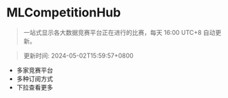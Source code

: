 # MLCompetitionHub

> 一站式显示各大数据竞赛平台正在进行的比赛，每天 16:00 UTC+8 自动更新。
  
> 更新时间: 2024-05-02T15:59:57+0800 

* 多家竞赛平台
* 多种订阅方式
* 下拉查看更多